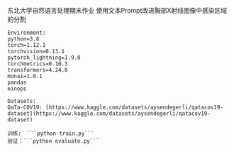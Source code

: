 东北大学自然语言处理期末作业
使用文本Prompt改进胸部X射线图像中感染区域的分割

 	Environment:
	python=3.8  
	torch=1.12.1  
	torchvision=0.13.1  
	pytorch_lightning=1.9.0  
	torchmetrics=0.10.3  
	transformers=4.24.0  
	monai=1.0.1  
	pandas  
	einops 

	Datasets:
 	QaTa-COV19: [https://www.kaggle.com/datasets/aysendegerli/qatacov19-dataset](https://www.kaggle.com/datasets/aysendegerli/qatacov19-dataset)

	训练:  ```python train.py```  
 	验证：```python evaluate.py```
